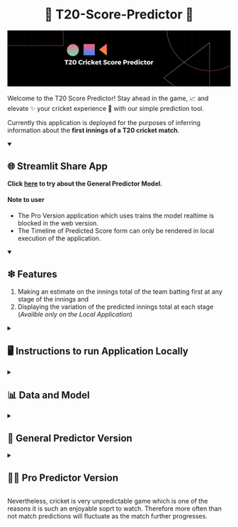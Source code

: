 <h1 align="center"> 🏏 T20-Score-Predictor 🏏 </h1>

<p align="center">
     <img src="https://github.com/navindu-ds/T20-Cricket-Score-Predictor/blob/main/assets/T20-Cricket-App-Banner.png"/>
</p>

Welcome to the T20 Score Predictor! Stay ahead in the game, 📈 and elevate ✨ your cricket experience 🏏 with our simple prediction tool.

Currently this application is deployed for the purposes of inferring information about the **first innings of a T20 cricket match**.

<details open>
  <summary>
<h2>🌐 Streamlit Share App</h2>
  </summary>
  
**Click [here](https://t20-cricket-score-predictor-web.streamlit.app/) to try about the General Predictor Model.**

<h4>Note to user </h4>

- The Pro Version application which uses trains the model realtime is blocked in the web version.
- The Timeline of Predicted Score form can only be rendered in local execution of the application.
</details>

<details open>
  <summary>
<h2> ❇ Features </h2>
  </summary>

1. Making an estimate on the innings total of the team batting first at any stage of the innings and
2. Displaying the variation of the predicted innings total at each stage (_Availble only on the Local Application_)  
</details>

<details>
  <summary>
<h2>🖥 Instructions to run Application Locally </h2>
    </summary>
It is required to install [Streamlit](https://streamlit.io/) on your device to run this application locally.

Clone this application from github using

```git clone github.com/navindu-ds/T20-Cricket-Score-Predictor```

Refer the streamlit documentation for installation process depending on your operating system.
1. [Windows](https://docs.streamlit.io/library/get-started/installation#install-streamlit-on-windows)
2. [MacOS/Linux](https://docs.streamlit.io/library/get-started/installation#install-streamlit-on-macoslinux)

Use the following code in the streamlit supported environment to run the application

```python -m streamlit run App.py```
</details>

<details>
  <summary>
<h2>📊 Data and Model</h2>
  </summary>

The program uses Machine Learning Libraries such as 
1. sklearn
2. xgboost
to construct these estimates.

For the test data in order to train the program, ball by ball data from the matches in the Indian Premier League (IPL) from the years 2008 - 2021 May have been used. Even though most of the matches are played in India and majority of players are from a single country, I have considered using this dataset to apply for International Matches (and other league matches) for a few reasons. 
* The matches span over a decade hence we have a very large number of match and overs scenarios.
* Though all matches are played in India (barring some in South Africa and UAE) the variety in their own pitch conditions across the large country provide a variety of conditions found globally.
* The IPL provides a platform for both seasoned international players as well as young inexperienced players, hence we a large number of player profiles of all skill levels.
* The competitive nature of the IPL provides a near equal level of competitiveness to events such as a World Cup Tournament.

Our basic assusmption is that the run scoring will be independent of who the teams are, or grounds where they played, or the time period these matches were played in.

The original dataset was obtained from the following [link](https://www.kaggle.com/datasets/sneharsingh/ipl-dataset2008-may-2021).

</details>
<details> 
  <summary>
<h2>🔮 General Predictor Version </h2>
  </summary>

This model was designed to allow an easily deployable model to be used as an web application. For this purpose a generalized model using all available data was used to form the model.

</details>
<details> 
  <summary>
<h2>🔮✨ Pro Predictor Version </h2>
  </summary>
In this model design, the program will select the cases which are similar to the inputted data such as based on the overs remaining and the wickets remaining. These two features are considered as the main two parameters that effect the availability of resources for a team to score a certain total of runs. This is the same idealogy adopted by the Duckworth-Lewis-Stern method in handling match scenarios with weather related interruptions. 

It is only with the selected data, the predictive model is built. For each set of input data, it is required to rebuild a new ML model. Though it leads to higher computation costs - the results tend to be more steady than the general version.
</details>

Nevertheless, cricket is very unpredictable game which is one of the reasons it is such an enjoyable soprt to watch. Therefore more often than not match predictions will fluctuate as the match further progresses.
